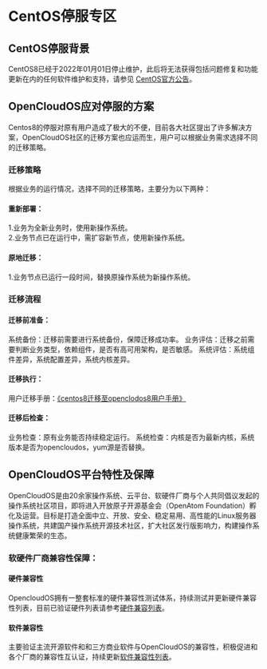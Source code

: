 # CentOS停服专区
## CentOS停服背景
CentOS8已经于2022年01月01日停止维护，此后将无法获得包括问题修复和功能更新在内的任何软件维护和支持，请参见 [CentOS官方公告](https://blog.centos.org/2020/12/future-is-centos-stream/?spm=a2c4g.11174386.n2.3.348f4c07hk46v4)。
## OpenCloudOS应对停服的方案
Centos8的停服对原有用户造成了极大的不便，目前各大社区提出了许多解决方案，OpenCloudOS社区的迁移方案也应运而生，用户可以根据业务需求选择不同的迁移策略。

### 迁移策略
根据业务的运行情况，选择不同的迁移策略，主要分为以下两种：
#### 重新部署：
1.业务为全新业务时，使用新操作系统。   
2.业务节点已在运行中，需扩容新节点，使用新操作系统。
#### 原地迁移：
1.业务节点已运行一段时间，替换原操作系统为新操作系统。


### 迁移流程

#### 迁移前准备：
系统备份：迁移前需要进行系统备份，保障迁移成功率。
业务评估：迁移之前需要判断业务类型，依赖组件，是否有高可用架构，是否敏感。
系统评估：系统组件差异，系统配置差异，系统内核差异。
#### 迁移执行：
用户迁移手册：[《centos8迁移至openclodos8用户手册》](https://docs.opencloudos.org/guide/migrate/?h=操作)
#### 迁移后检查：
业务检查：原有业务能否持续稳定运行。
系统检查：内核是否为最新内核，系统版本是否为opencloudos，yum源是否替换。


## OpenCloudOS平台特性及保障
OpenCloudOS是由20余家操作系统、云平台、软硬件厂商与个人共同倡议发起的操作系统社区项目，即将进入开放原子开源基金会（OpenAtom Foundation）孵化及运营。目标是打造全面中立、开放、安全、稳定易用、高性能的Linux服务器操作系统，共建国产操作系统开源技术社区，扩大社区发行版影响力，构建操作系统健康繁荣的生态。

### 软硬件厂商兼容性保障：
#### 硬件兼容性
OpencloudOS拥有一整套标准的硬件兼容性测试体系，持续测试并更新硬件兼容性列表，目前已验证硬件列表请参考[硬件兼容列表](https://github.com/OpenCloudOS/SysDocs/blob/master/hardware.md)。
#### 软件兼容性
主要验证主流开源软件和和三方商业软件与OpenCloudOS的兼容性，积极促进和各个厂商的兼容性互认证，持续更新[软件兼容性列表](https://github.com/OpenCloudOS/SysDocs/blob/master/software.md)。
